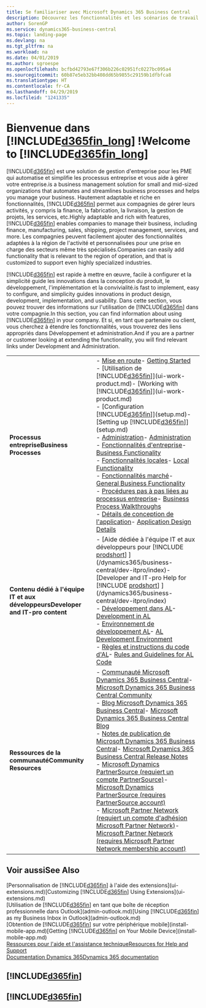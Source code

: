 ```yaml
---
title: Se familiariser avec Microsoft Dynamics 365 Business Central
description: Découvrez les fonctionnalités et les scénarios de travail dans Business Central, une solution de gestion d'entreprise pour les PME.
author: SorenGP
ms.service: dynamics365-business-central
ms.topic: landing-page
ms.devlang: na
ms.tgt_pltfrm: na
ms.workload: na
ms.date: 04/01/2019
ms.author: sgroespe
ms.openlocfilehash: bcfbd42793e67f306b226c02951fc0227bc095a4
ms.sourcegitcommit: 60b87e5eb32bb408dd65b9855c29159b1dfbfca8
ms.translationtype: HT
ms.contentlocale: fr-CA
ms.lasthandoff: 04/29/2019
ms.locfileid: "1241335"
---
```

# <a name="welcome-to-included365finlongincludesd365finlongmdmd"></a><span data-ttu-id="e447f-103">Bienvenue dans [!INCLUDE[d365fin_long](includes/d365fin_long_md.md)] !</span><span class="sxs-lookup"><span data-stu-id="e447f-103">Welcome to [!INCLUDE[d365fin_long](includes/d365fin_long_md.md)]</span></span>
[!INCLUDE[d365fin](includes/d365fin_md.md)] <span data-ttu-id="e447f-104">est une solution de gestion d'entreprise pour les PME qui automatise et simplifie les processus entreprise et vous aide à gérer votre entreprise.</span><span class="sxs-lookup"><span data-stu-id="e447f-104">is a business management solution for small and mid-sized organizations that automates and streamlines business processes and helps you manage your business.</span></span> <span data-ttu-id="e447f-105">Hautement adaptable et riche en fonctionnalités, [!INCLUDE[d365fin](includes/d365fin_md.md)] permet aux compagnies de gérer leurs activités, y compris la finance, la fabrication, la livraison, la gestion de projets, les services, etc.</span><span class="sxs-lookup"><span data-stu-id="e447f-105">Highly adaptable and rich with features, [!INCLUDE[d365fin](includes/d365fin_md.md)] enables companies to manage their business, including finance, manufacturing, sales, shipping, project management, services, and more.</span></span> <span data-ttu-id="e447f-106">Les compagnies peuvent facilement ajouter des fonctionnalités adaptées à la région de l'activité et personnalisées pour une prise en charge des secteurs même très spécialisés.</span><span class="sxs-lookup"><span data-stu-id="e447f-106">Companies can easily add functionality that is relevant to the region of operation, and that is customized to support even highly specialized industries.</span></span>

[!INCLUDE[d365fin](includes/d365fin_md.md)] <span data-ttu-id="e447f-107">est rapide à mettre en œuvre, facile à configurer et la simplicité guide les innovations dans la conception du produit, le développement, l'implémentation et la convivialité.</span><span class="sxs-lookup"><span data-stu-id="e447f-107">is fast to implement, easy to configure, and simplicity guides innovations in product design, development, implementation, and usability.</span></span> <span data-ttu-id="e447f-108">Dans cette section, vous pouvez trouver des informations sur l'utilisation de [!INCLUDE[d365fin](includes/d365fin_md.md)] dans votre compagnie.</span><span class="sxs-lookup"><span data-stu-id="e447f-108">In this section, you can find information about using [!INCLUDE[d365fin](includes/d365fin_md.md)] in your company.</span></span> <span data-ttu-id="e447f-109">Et si, en tant que partenaire ou client, vous cherchez à étendre les fonctionnalités, vous trouverez des liens appropriés dans Développement et administration.</span><span class="sxs-lookup"><span data-stu-id="e447f-109">And if you are a partner or customer looking at extending the functionality, you will find relevant links under Development and Administration.</span></span>  

|||  
|-|-|  
|<span data-ttu-id="e447f-110">**Processus entreprise**</span><span class="sxs-lookup"><span data-stu-id="e447f-110">**Business Processes**</span></span>|<span data-ttu-id="e447f-111">-   [Mise en route](product-get-started.md)</span><span class="sxs-lookup"><span data-stu-id="e447f-111">-   [Getting Started](product-get-started.md)</span></span><br /><span data-ttu-id="e447f-112">-   [Utilisation de [!INCLUDE[d365fin](includes/d365fin_md.md)]](ui-work-product.md)</span><span class="sxs-lookup"><span data-stu-id="e447f-112">-   [Working with [!INCLUDE[d365fin](includes/d365fin_md.md)]](ui-work-product.md)</span></span><br /><span data-ttu-id="e447f-113">-   [Configuration [!INCLUDE[d365fin](includes/d365fin_md.md)]](setup.md)</span><span class="sxs-lookup"><span data-stu-id="e447f-113">-   [Setting up [!INCLUDE[d365fin](includes/d365fin_md.md)]](setup.md)</span></span><br /><span data-ttu-id="e447f-114">-   [Administration](admin-setup-and-administration.md)</span><span class="sxs-lookup"><span data-stu-id="e447f-114">-   [Administration](admin-setup-and-administration.md)</span></span><br /><span data-ttu-id="e447f-115">-   [Fonctionnalités d'entreprise](across-business-functionality.md)</span><span class="sxs-lookup"><span data-stu-id="e447f-115">-   [Business Functionality](across-business-functionality.md)</span></span><br /><span data-ttu-id="e447f-116">-   [Fonctionnalités locales](LocalFunctionality/Austria/austria-local-functionality.md)</span><span class="sxs-lookup"><span data-stu-id="e447f-116">-   [Local Functionality](LocalFunctionality/Austria/austria-local-functionality.md)</span></span><br /><span data-ttu-id="e447f-117">-   [Fonctionnalités marché](ui-across-business-areas.md)</span><span class="sxs-lookup"><span data-stu-id="e447f-117">-   [General Business Functionality](ui-across-business-areas.md)</span></span><br /><span data-ttu-id="e447f-118">-   [Procédures pas à pas liées au processus entreprise](walkthrough-business-process-walkthroughs.md)</span><span class="sxs-lookup"><span data-stu-id="e447f-118">-   [Business Process Walkthroughs](walkthrough-business-process-walkthroughs.md)</span></span><br /><span data-ttu-id="e447f-119">-   [Détails de conception de l'application](design-details-application-design.md)</span><span class="sxs-lookup"><span data-stu-id="e447f-119">-   [Application Design Details](design-details-application-design.md)</span></span>|  
|<span data-ttu-id="e447f-120">**Contenu dédié à l'équipe IT et aux développeurs**</span><span class="sxs-lookup"><span data-stu-id="e447f-120">**Developer and IT-pro content**</span></span>|<span data-ttu-id="e447f-121">-   [Aide dédiée à l'équipe IT et aux développeurs pour [!INCLUDE [prodshort](includes/prodshort.md)] ](/dynamics365/business-central/dev-itpro/index)</span><span class="sxs-lookup"><span data-stu-id="e447f-121">-   [Developer and IT-pro Help for [!INCLUDE [prodshort](includes/prodshort.md)] ](/dynamics365/business-central/dev-itpro/index)</span></span><br /><span data-ttu-id="e447f-122">-   [Développement dans AL](/dynamics365/business-central/dev-itpro/developer/devenv-dev-overview)</span><span class="sxs-lookup"><span data-stu-id="e447f-122">-   [Development in AL](/dynamics365/business-central/dev-itpro/developer/devenv-dev-overview)</span></span><br /><span data-ttu-id="e447f-123">-   [Environnement de développement AL](/dynamics365/business-central/dev-itpro/developer/devenv-reference-overview)</span><span class="sxs-lookup"><span data-stu-id="e447f-123">-   [AL Development Environment](/dynamics365/business-central/dev-itpro/developer/devenv-reference-overview)</span></span><br /><span data-ttu-id="e447f-124">-   [Règles et instructions du code d'AL](/dynamics365/business-central/dev-itpro/compliance/apptest-overview)</span><span class="sxs-lookup"><span data-stu-id="e447f-124">-   [Rules and Guidelines for AL Code](/dynamics365/business-central/dev-itpro/compliance/apptest-overview)</span></span>|  
|<span data-ttu-id="e447f-125">**Ressources de la communauté**</span><span class="sxs-lookup"><span data-stu-id="e447f-125">**Community Resources**</span></span>|<span data-ttu-id="e447f-126">-   [Communauté Microsoft Dynamics 365 Business Central](https://community.dynamics.com/business)</span><span class="sxs-lookup"><span data-stu-id="e447f-126">-   [Microsoft Dynamics 365 Business Central Community](https://community.dynamics.com/business)</span></span><br /><span data-ttu-id="e447f-127">-   [Blog Microsoft Dynamics 365 Business Central](https://community.dynamics.com/business/b/financials)</span><span class="sxs-lookup"><span data-stu-id="e447f-127">-   [Microsoft Dynamics 365 Business Central Blog](https://community.dynamics.com/business/b/financials)</span></span><br /><span data-ttu-id="e447f-128">-   [Notes de publication de Microsoft Dynamics 365 Business Central](https://go.microsoft.com/fwlink/?linkid=2047422)</span><span class="sxs-lookup"><span data-stu-id="e447f-128">-   [Microsoft Dynamics 365 Business Central Release Notes](https://go.microsoft.com/fwlink/?linkid=2047422)</span></span><br /><span data-ttu-id="e447f-129">-   [Microsoft Dynamics PartnerSource \(requiert un compte PartnerSource\)](https://mbs.microsoft.com/partnersource)</span><span class="sxs-lookup"><span data-stu-id="e447f-129">-   [Microsoft Dynamics PartnerSource \(requires PartnerSource account\)](https://mbs.microsoft.com/partnersource)</span></span><br /><span data-ttu-id="e447f-130">-   [Microsoft Partner Network \(requiert un compte d'adhésion Microsoft Partner Network\)](https://mspartner.microsoft.com/en/us/windows/index.aspx)</span><span class="sxs-lookup"><span data-stu-id="e447f-130">-   [Microsoft Partner Network \(requires Microsoft Partner Network membership account\)](https://mspartner.microsoft.com/en/us/windows/index.aspx)</span></span>|  

## <a name="see-also"></a><span data-ttu-id="e447f-131">Voir aussi</span><span class="sxs-lookup"><span data-stu-id="e447f-131">See Also</span></span>

<span data-ttu-id="e447f-132">[Personnalisation de [!INCLUDE[d365fin](includes/d365fin_md.md)] à l'aide des extensions](ui-extensions.md)</span><span class="sxs-lookup"><span data-stu-id="e447f-132">[Customizing [!INCLUDE[d365fin](includes/d365fin_md.md)] Using Extensions](ui-extensions.md)</span></span>  
<span data-ttu-id="e447f-133">[Utilisation de [!INCLUDE[d365fin](includes/d365fin_md.md)] en tant que boîte de réception professionnelle dans Outlook](admin-outlook.md)</span><span class="sxs-lookup"><span data-stu-id="e447f-133">[Using [!INCLUDE[d365fin](includes/d365fin_md.md)] as my Business Inbox in Outlook](admin-outlook.md)</span></span>  
<span data-ttu-id="e447f-134">[Obtention de [!INCLUDE[d365fin](includes/d365fin_md.md)] sur votre périphérique mobile](install-mobile-app.md)</span><span class="sxs-lookup"><span data-stu-id="e447f-134">[Getting [!INCLUDE[d365fin](includes/d365fin_md.md)] on Your Mobile Device](install-mobile-app.md)</span></span>  
[<span data-ttu-id="e447f-135">Ressources pour l'aide et l'assistance technique</span><span class="sxs-lookup"><span data-stu-id="e447f-135">Resources for Help and Support</span></span>](product-help-and-support.md)  
[<span data-ttu-id="e447f-136">Documentation Dynamics 365</span><span class="sxs-lookup"><span data-stu-id="e447f-136">Dynamics 365 documentation</span></span>](https://docs.microsoft.com/en-us/dynamics365/#pivot=solutions&panel=solutions_financials)  

## [!INCLUDE[d365fin](includes/free_trial_md.md)]
## [!INCLUDE[d365fin](includes/training_link_md.md)]
